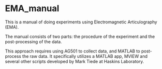 # EMA_manual
 
 This is a manual of doing experiments using Electromagnetic Articulography (EMA).

 The manual consists of two parts: the procedure of the experiment and the post-processing of the data.

 This approach requires using AG501 to collect data, and MATLAB to post-process the raw data. It specifically utilizes a MATLAB app, MVIEW and several other scripts developed by Mark Tiede at Haskins Laboratory.
